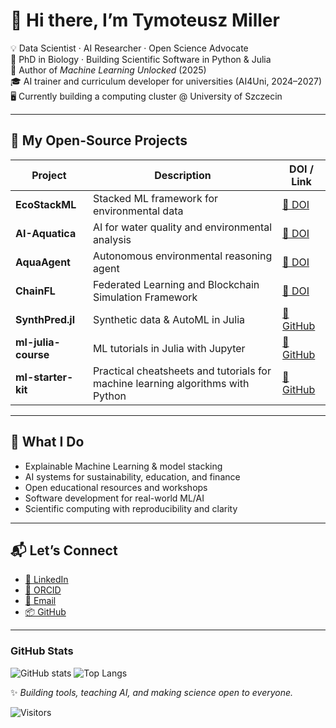 # 👋 Hi there, I’m Tymoteusz Miller

💡 Data Scientist · AI Researcher · Open Science Advocate  
🧠 PhD in Biology · Building Scientific Software in Python & Julia  
📘 Author of *Machine Learning Unlocked* (2025)  
🎓 AI trainer and curriculum developer for universities (AI4Uni, 2024–2027)  
🖥️ Currently building a computing cluster @ University of Szczecin

---

## 🔧 My Open-Source Projects

| Project        | Description                                      | DOI / Link |
|----------------|--------------------------------------------------|-------------|
| **EcoStackML** | Stacked ML framework for environmental data      | [🔗 DOI](https://doi.org/10.5281/zenodo.15173335) |
| **AI-Aquatica**| AI for water quality and environmental analysis  | [🔗 DOI](https://doi.org/10.5281/zenodo.15096947) |
| **AquaAgent**  | Autonomous environmental reasoning agent         | [🔗 DOI](https://doi.org/10.5281/zenodo.15098587) |
| **ChainFL**  | Federated Learning and Blockchain Simulation Framework        | [🔗 DOI](https://doi.org/10.5281/zenodo.15399944) |
| **SynthPred.jl**| Synthetic data & AutoML in Julia                | [🔗 GitHub](https://github.com/TyMill/SynthPred) |
| **ml-julia-course** | ML tutorials in Julia with Jupyter         | [🔗 GitHub](https://github.com/TyMill/ml-julia-course) |
| **ml-starter-kit** |  Practical cheatsheets and tutorials for machine learning algorithms with Python  |[🔗 GitHub](https://github.com/TyMill/ml-starter-kit)

---

## 🧠 What I Do

- Explainable Machine Learning & model stacking  
- AI systems for sustainability, education, and finance  
- Open educational resources and workshops  
- Software development for real-world ML/AI  
- Scientific computing with reproducibility and clarity

---

## 📬 Let’s Connect

- [🔗 LinkedIn](https://www.linkedin.com/in/tymoteusz-miller-73295868/)  
- [🧪 ORCID](https://orcid.org/0000-0002-5962-5334) 
- [📧 Email](mailto:tymoteusz.miller@usz.edu.pl)  
- [📦 GitHub](https://github.com/TyMill)

---

### GitHub Stats

![GitHub stats](https://github-readme-stats.vercel.app/api?username=TyMill&show_icons=true&hide_title=true&theme=tokyonight)
![Top Langs](https://github-readme-stats.vercel.app/api/top-langs/?username=TyMill&layout=compact&theme=tokyonight)


✨ *Building tools, teaching AI, and making science open to everyone.*

![Visitors](https://komarev.com/ghpvc/?username=TyMill&color=blue&style=plastic)

